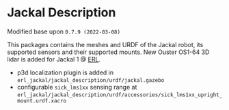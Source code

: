 # Jackal Description

Modified base upon `0.7.9 (2022-03-08)`

This packages contains the meshes and URDF of the Jackal robot, its supported sensors and their supported mounts.
New Ouster OS1-64 3D lidar is added for Jackal 1 @ [ERL](http://erl.ucsd.edu/). 


* p3d localization plugin is added in `erl_jackal/jackal_description/urdf/jackal.gazebo`
* configurable `sick_lms1xx` sensing range at `erl_jackal/jackal_description/urdf/accessories/sick_lms1xx_upright_mount.urdf.xacro`
